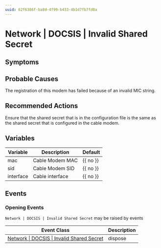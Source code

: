 ```yaml
---
uuid: 62f6386f-ba8d-4f99-b433-4b1d7fb7fd0a
---
```

# Network | DOCSIS | Invalid Shared Secret

## Symptoms

## Probable Causes

The registration of this modem has failed because of an invalid MIC string.

## Recommended Actions

Ensure that the shared secret that is in the configuration file is the same as the shared secret that is configured in the cable modem.

## Variables

| Variable  | Description     | Default  |
| --------- | --------------- | -------- |
| mac       | Cable Modem MAC | {{ no }} |
| sid       | Cable Modem SID | {{ no }} |
| interface | Cable interface | {{ no }} |

## Events

### Opening Events
`Network | DOCSIS | Invalid Shared Secret` may be raised by events

| Event Class                                                                                                      | Description |
| ---------------------------------------------------------------------------------------------------------------- | ----------- |
| [Network \| DOCSIS \| Invalid Shared Secret](../event-classes-reference/network/docsis/invalid-shared-secret.md) | dispose     |
